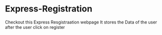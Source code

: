 # Express-Registration
Checkout this Express Resgistraation webpage 
It stores the Data of the user after the user click on register
